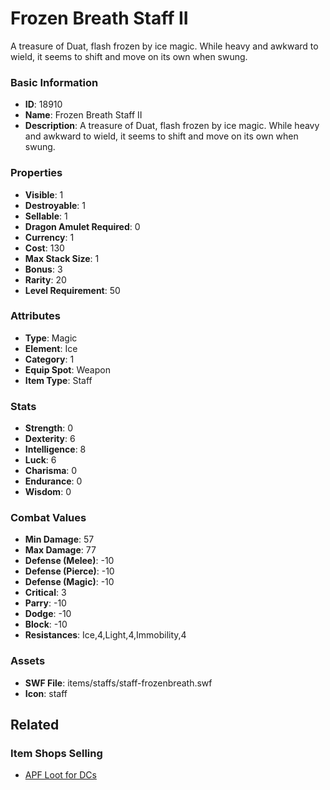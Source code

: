 # Frozen Breath Staff II

A treasure of Duat, flash frozen by ice magic. While heavy and awkward to wield, it seems to shift and move on its own when swung.

### Basic Information

- **ID**: 18910
- **Name**: Frozen Breath Staff II
- **Description**: A treasure of Duat, flash frozen by ice magic. While heavy and awkward to wield, it seems to shift and move on its own when swung.

### Properties

- **Visible**: 1
- **Destroyable**: 1
- **Sellable**: 1
- **Dragon Amulet Required**: 0
- **Currency**: 1
- **Cost**: 130
- **Max Stack Size**: 1
- **Bonus**: 3
- **Rarity**: 20
- **Level Requirement**: 50

### Attributes

- **Type**: Magic
- **Element**: Ice
- **Category**: 1
- **Equip Spot**: Weapon
- **Item Type**: Staff

### Stats

- **Strength**: 0
- **Dexterity**: 6
- **Intelligence**: 8
- **Luck**: 6
- **Charisma**: 0
- **Endurance**: 0
- **Wisdom**: 0

### Combat Values

- **Min Damage**: 57
- **Max Damage**: 77
- **Defense (Melee)**: -10
- **Defense (Pierce)**: -10
- **Defense (Magic)**: -10
- **Critical**: 3
- **Parry**: -10
- **Dodge**: -10
- **Block**: -10
- **Resistances**: Ice,4,Light,4,Immobility,4

### Assets

- **SWF File**: items/staffs/staff-frozenbreath.swf
- **Icon**: staff

## Related

### Item Shops Selling

- [APF Loot for DCs](../item-shops/630-apf-loot-for-dcs.md)

